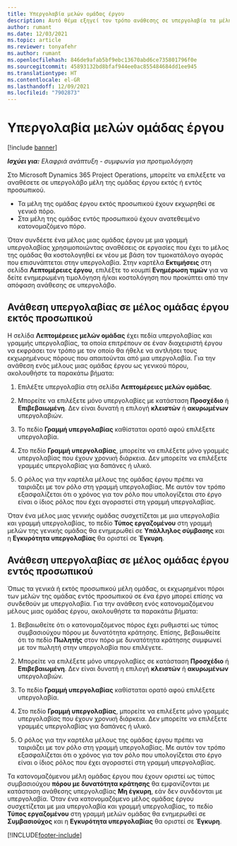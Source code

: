 ```yaml
---
title: Υπεργολαβία μελών ομάδας έργου
description: Αυτό θέμα εξηγεί τον τρόπο ανάθεσης σε υπεργολαβία τα μέλη της ομάδας έργου στο Microsoft Dynamics 365 Project Operations.
author: rumant
ms.date: 12/03/2021
ms.topic: article
ms.reviewer: tonyafehr
ms.author: rumant
ms.openlocfilehash: 846de9afab5bf9ebc13670abd6ce735801796f0e
ms.sourcegitcommit: 45893132bd8bfaf944ee0ac855484684dd1ee945
ms.translationtype: HT
ms.contentlocale: el-GR
ms.lasthandoff: 12/09/2021
ms.locfileid: "7902873"
---
```

# <a name="subcontracting-project-team-members"></a>Υπεργολαβία μελών ομάδας έργου

[!include [banner](../../includes/dataverse-preview.md)]

_**Ισχύει για:** Ελαφριά ανάπτυξη - συμφωνία για προτιμολόγηση_

Στο Microsoft Dynamics 365 Project Operations, μπορείτε να επιλέξετε να αναθέσετε σε υπεργολάβο μέλη της ομάδας έργου εκτός ή εντός προσωπικού.

- Τα μέλη της ομάδας έργου εκτός προσωπικού έχουν εκχωρηθεί σε γενικό πόρο.
- Στα μέλη της ομάδας εντός προσωπικού έχουν ανατεθειμένο κατονομαζόμενο πόρο.

Όταν συνδέετε ένα μέλος μιας ομάδας έργου με μια γραμμή υπεργολαβίας χρησιμοποιώντας αναθέσεις σε εργασίες που έχει το μέλος της ομάδας θα κοστολογηθεί εκ νέου με βάση τον τιμοκατάλογο αγοράς που επισυνάπτεται στην υπεργολαβία.  Στην καρτέλα **Εκτιμήσεις** στη σελίδα **Λεπτομέρειες έργου**, επιλέξτε το κουμπί **Ενημέρωση τιμών** για να δείτε ενημερωμένη τιμολόγηση ή/και κοστολόγηση που προκύπτει από την απόφαση ανάθεσης σε υπεργολάβο. 

## <a name="subcontracting-an-unstaffed-project-team-member"></a>Ανάθεση υπεργολαβίας σε μέλος ομάδας έργου εκτός προσωπικού
Η σελίδα **Λεπτομέρειες μελών ομάδας** έχει πεδία υπεργολαβίας και γραμμής υπεργολαβίας, τα οποία επιτρέπουν σε έναν διαχειριστή έργου να εκφράσει τον τρόπο με τον οποίο θα ήθελε να αντλήσει τους εκχωρημένους πόρους που απαιτούνται από μια υπεργολαβία. Για την ανάθεση ενός μέλους μιας ομάδας έργου ως γενικού πόρου, ακολουθήστε τα παρακάτω βήματα:

1.  Επιλέξτε υπεργολαβία στη σελίδα **Λεπτομέρειες μελών ομάδας**.

2.  Μπορείτε να επιλέξετε μόνο υπεργολαβίες με κατάσταση **Προσχέδιο** ή **Επιβεβαιωμένη**. Δεν είναι δυνατή η επιλογή **κλειστών** ή **ακυρωμένων** υπεργολαβιών. 

3.  Το πεδίο **Γραμμή υπεργολαβίας** καθίσταται ορατό αφού επιλέξετε υπεργολαβία.

4.  Στο πεδίο **Γραμμή υπεργολαβίας**, μπορείτε να επιλέξετε μόνο γραμμές υπεργολαβίας που έχουν χρονική διάρκεια. Δεν μπορείτε να επιλέξετε γραμμές υπεργολαβίας για δαπάνες ή υλικό.

5.  Ο ρόλος για την καρτέλα μέλους της ομάδας έργου πρέπει να ταιριάζει με τον ρόλο στη γραμμή υπεργολαβίας. Με αυτόν τον τρόπο εξασφαλίζεται ότι ο χρόνος για τον ρόλο που υπολογίζεται στο έργο είναι ο ίδιος ρόλος που έχει αγοραστεί στη γραμμή υπεργολαβίας. 

Όταν ένα μέλος μιας γενικής ομάδας συσχετίζεται με μια υπεργολαβία και γραμμή υπεργολαβίας, το πεδίο **Τύπος εργαζομένου** στη γραμμή μελών της γενικής ομάδας θα ενημερωθεί σε **Υπάλληλος σύμβασης** και η **Εγκυρότητα υπεργολαβίας** θα οριστεί σε **Έγκυρη**.

## <a name="subcontracting-a-staffed-project-team-member"></a>Ανάθεση υπεργολαβίας σε μέλος ομάδας έργου εντός προσωπικού
Όπως τα γενικά ή εκτός προσωπικού μέλη ομάδας, οι εκχωρημένοι πόροι των μελών της ομάδας εντός προσωπικού σε ένα έργο μπορεί επίσης να συνδεθούν με υπεργολαβία. Για την ανάθεση ενός κατονομαζόμενου μέλους μιας ομάδας έργου, ακολουθήστε τα παρακάτω βήματα:

1.  Βεβαιωθείτε ότι ο κατονομαζόμενος πόρος έχει ρυθμιστεί ως τύπος συμβασιούχου πόρου με δυνατότητα κράτησης. Επίσης, βεβαιωθείτε ότι το πεδίο **Πωλητής** στον πόρο με δυνατότητα κράτησης συμφωνεί με τον πωλητή στην υπεργολαβία που επιλέγετε. 

2.  Μπορείτε να επιλέξετε μόνο υπεργολαβίες σε κατάσταση **Προσχέδιο** ή **Επιβεβαιωμένη**. Δεν είναι δυνατή η επιλογή **κλειστών** ή **ακυρωμένων** υπεργολαβιών. 

3.  Το πεδίο **Γραμμή υπεργολαβίας** καθίσταται ορατό αφού επιλέξετε υπεργολαβία.

4.  Στο πεδίο **Γραμμή υπεργολαβίας**, μπορείτε να επιλέξετε μόνο γραμμές υπεργολαβίας που έχουν χρονική διάρκεια. Δεν μπορείτε να επιλέξετε γραμμές υπεργολαβίας για δαπάνες ή υλικό.

5.  Ο ρόλος για την καρτέλα μέλους της ομάδας έργου πρέπει να ταιριάζει με τον ρόλο στη γραμμή υπεργολαβίας. Με αυτόν τον τρόπο εξασφαλίζεται ότι ο χρόνος για τον ρόλο που υπολογίζεται στο έργο είναι ο ίδιος ρόλος που έχει αγοραστεί στη γραμμή υπεργολαβίας. 

Τα κατονομαζόμενου μέλη ομάδας έργου που έχουν οριστεί ως τύπος συμβασιούχου **πόρου με δυνατότητα κράτησης** θα εμφανίζονται με κατάσταση ανάθεσης υπεργολαβίας **Μη έγκυρη**, εάν δεν συνδέονται με υπεργολαβία. Όταν ένα κατονομαζόμενο μέλος ομάδας έργου συσχετίζεται με μια υπεργολαβία και γραμμή υπεργολαβίας, το πεδίο **Τύπος εργαζομένου** στη γραμμή μελών ομάδας θα ενημερωθεί σε **Συμβασιούχος** και η **Εγκυρότητα υπεργολαβίας** θα οριστεί σε **Έγκυρη**.

[!INCLUDE[footer-include](../../includes/footer-banner.md)]
